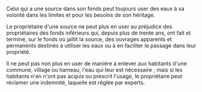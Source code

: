   
 Celui qui a une source dans son fonds peut toujours user des eaux à sa volonté dans les limites et pour les besoins de son héritage.  

  
 Le propriétaire d'une source ne peut plus en user au préjudice des propriétaires des fonds inférieurs qui, depuis plus de trente ans, ont fait et terminé, sur le fonds où jaillit la source, des ouvrages apparents et permanents destinés à utiliser les eaux ou à en faciliter le passage dans leur propriété.  

  
 Il ne peut pas non plus en user de manière à enlever aux habitants d'une commune, village ou hameau, l'eau qui leur est nécessaire ; mais si les habitants n'en n'ont pas acquis ou prescrit l'usage, le propriétaire peut réclamer une indemnité, laquelle est réglée par experts.  
